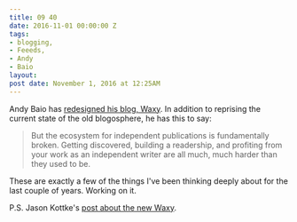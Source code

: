 ```yaml
---
title: 09 40
date: 2016-11-01 00:00:00 Z
tags:
- blogging,
- Feeeds,
- Andy
- Baio
layout: 
post date: November 1, 2016 at 12:25AM
---
```


Andy Baio has [redesigned his blog, Waxy](http://waxy.org/2016/11/redesigning-waxy-2016-edition/). In addition to reprising the current state of the old blogosphere, he has this to say:

> But the ecosystem for independent publications is fundamentally broken. Getting discovered, building a readership, and profiting from your work as an independent writer are all much, much harder than they used to be.

These are exactly a few of the things I've been thinking deeply about for the last couple of years. Working on it.

P.S. Jason Kottke's [post about the new Waxy](http://kottke.org/16/11/a-redesigned-waxyorg-and-the-freedom-of-indie-blogs).
